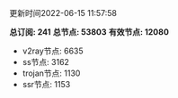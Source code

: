 更新时间2022-06-15 11:57:58

**总订阅: 241**
**总节点: 53803**
**有效节点: 12080**
- v2ray节点: 6635
- ss节点: 3162
- trojan节点: 1130
- ssr节点: 1153
